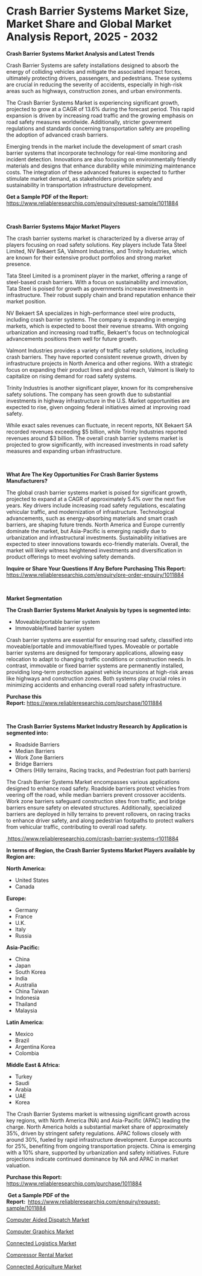<p><h1>Crash Barrier Systems Market Size, Market Share and Global Market Analysis Report, 2025 - 2032</h1></p><p><strong>Crash Barrier Systems Market Analysis and Latest Trends</strong></p>
<p><p>Crash Barrier Systems are safety installations designed to absorb the energy of colliding vehicles and mitigate the associated impact forces, ultimately protecting drivers, passengers, and pedestrians. These systems are crucial in reducing the severity of accidents, especially in high-risk areas such as highways, construction zones, and urban environments.</p><p>The Crash Barrier Systems Market is experiencing significant growth, projected to grow at a CAGR of 13.6% during the forecast period. This rapid expansion is driven by increasing road traffic and the growing emphasis on road safety measures worldwide. Additionally, stricter government regulations and standards concerning transportation safety are propelling the adoption of advanced crash barriers. </p><p>Emerging trends in the market include the development of smart crash barrier systems that incorporate technology for real-time monitoring and incident detection. Innovations are also focusing on environmentally friendly materials and designs that enhance durability while minimizing maintenance costs. The integration of these advanced features is expected to further stimulate market demand, as stakeholders prioritize safety and sustainability in transportation infrastructure development.</p></p>
<p><strong>Get a Sample PDF of the Report:&nbsp;</strong> <a href="https://www.reliableresearchiq.com/enquiry/request-sample/1011884?utm_campaign=904&utm_medium=2&utm_source=Github&utm_content=ia&utm_term=06032025&utm_id=crash-barrier-systems">https://www.reliableresearchiq.com/enquiry/request-sample/1011884</a></p>
<p>&nbsp;</p>
<p><strong>Crash Barrier Systems Major Market Players</strong></p>
<p><p>The crash barrier systems market is characterized by a diverse array of players focusing on road safety solutions. Key players include Tata Steel Limited, NV Bekaert SA, Valmont Industries, and Trinity Industries, which are known for their extensive product portfolios and strong market presence.</p><p>Tata Steel Limited is a prominent player in the market, offering a range of steel-based crash barriers. With a focus on sustainability and innovation, Tata Steel is poised for growth as governments increase investments in infrastructure. Their robust supply chain and brand reputation enhance their market position.</p><p>NV Bekaert SA specializes in high-performance steel wire products, including crash barrier systems. The company is expanding in emerging markets, which is expected to boost their revenue streams. With ongoing urbanization and increasing road traffic, Bekaert's focus on technological advancements positions them well for future growth.</p><p>Valmont Industries provides a variety of traffic safety solutions, including crash barriers. They have reported consistent revenue growth, driven by infrastructure projects in North America and other regions. With a strategic focus on expanding their product lines and global reach, Valmont is likely to capitalize on rising demand for road safety systems.</p><p>Trinity Industries is another significant player, known for its comprehensive safety solutions. The company has seen growth due to substantial investments in highway infrastructure in the U.S. Market opportunities are expected to rise, given ongoing federal initiatives aimed at improving road safety.</p><p>While exact sales revenues can fluctuate, in recent reports, NX Bekaert SA recorded revenues exceeding $5 billion, while Trinity Industries reported revenues around $3 billion. The overall crash barrier systems market is projected to grow significantly, with increased investments in road safety measures and expanding urban infrastructure.</p></p>
<p>&nbsp;</p>
<p><strong>What Are The Key Opportunities For Crash Barrier Systems Manufacturers?</strong></p>
<p><p>The global crash barrier systems market is poised for significant growth, projected to expand at a CAGR of approximately 5.4% over the next five years. Key drivers include increasing road safety regulations, escalating vehicular traffic, and modernization of infrastructure. Technological advancements, such as energy-absorbing materials and smart crash barriers, are shaping future trends. North America and Europe currently dominate the market, but Asia-Pacific is emerging rapidly due to urbanization and infrastructural investments. Sustainability initiatives are expected to steer innovations towards eco-friendly materials. Overall, the market will likely witness heightened investments and diversification in product offerings to meet evolving safety demands.</p></p>
<p><strong>Inquire or Share Your Questions If Any Before Purchasing This Report:</strong> <a href="https://www.reliableresearchiq.com/enquiry/pre-order-enquiry/1011884?utm_campaign=904&utm_medium=2&utm_source=Github&utm_content=ia&utm_term=06032025&utm_id=crash-barrier-systems">https://www.reliableresearchiq.com/enquiry/pre-order-enquiry/1011884</a></p>
<p>&nbsp;</p>
<p><strong>Market Segmentation</strong></p>
<p><strong>The Crash Barrier Systems Market Analysis by types is segmented into:</strong></p>
<p><ul><li>Moveable/portable barrier system</li><li>Immovable/fixed barrier system</li></ul></p>
<p><p>Crash barrier systems are essential for ensuring road safety, classified into moveable/portable and immovable/fixed types. Moveable or portable barrier systems are designed for temporary applications, allowing easy relocation to adapt to changing traffic conditions or construction needs. In contrast, immovable or fixed barrier systems are permanently installed, providing long-term protection against vehicle incursions at high-risk areas like highways and construction zones. Both systems play crucial roles in minimizing accidents and enhancing overall road safety infrastructure.</p></p>
<p><strong>Purchase this Report:&nbsp;</strong><a href="https://www.reliableresearchiq.com/purchase/1011884?utm_campaign=904&utm_medium=2&utm_source=Github&utm_content=ia&utm_term=06032025&utm_id=crash-barrier-systems">https://www.reliableresearchiq.com/purchase/1011884</a></p>
<p>&nbsp;</p>
<p><strong>The Crash Barrier Systems Market Industry Research by Application is segmented into:</strong></p>
<p><ul><li>Roadside Barriers</li><li>Median Barriers</li><li>Work Zone Barriers</li><li>Bridge Barriers</li><li>Others (Hilly terrains, Racing tracks, and Pedestrian foot path barriers)</li></ul></p>
<p><p>The Crash Barrier Systems Market encompasses various applications designed to enhance road safety. Roadside barriers protect vehicles from veering off the road, while median barriers prevent crossover accidents. Work zone barriers safeguard construction sites from traffic, and bridge barriers ensure safety on elevated structures. Additionally, specialized barriers are deployed in hilly terrains to prevent rollovers, on racing tracks to enhance driver safety, and along pedestrian footpaths to protect walkers from vehicular traffic, contributing to overall road safety.</p></p>
<p><a href="https://www.reliableresearchiq.com/crash-barrier-systems-r1011884?utm_campaign=904&utm_medium=2&utm_source=Github&utm_content=ia&utm_term=06032025&utm_id=crash-barrier-systems">&nbsp;https://www.reliableresearchiq.com/crash-barrier-systems-r1011884</a></p>
<p><strong>In terms of Region, the Crash Barrier Systems Market Players available by Region are:</strong></p>
<p>
    <p> <strong> North America: </strong>
        <ul>
            <li>United States</li>
            <li>Canada</li>
        </ul>
        </p> 
    <p> <strong> Europe: </strong>
        <ul>
            <li>Germany</li>
            <li>France</li>
            <li>U.K.</li>
            <li>Italy</li>
            <li>Russia</li>
        </ul>
        </p> 
    <p> <strong> Asia-Pacific: </strong>
        <ul>
            <li>China</li>
            <li>Japan</li>
            <li>South Korea</li>
            <li>India</li>
            <li>Australia</li>
            <li>China Taiwan</li>
            <li>Indonesia</li>
            <li>Thailand</li>
            <li>Malaysia</li>
        </ul>
        </p> 
    <p> <strong> Latin America: </strong>
        <ul>
            <li>Mexico</li>
            <li>Brazil</li>
            <li>Argentina Korea</li>
            <li>Colombia</li>
        </ul>
        </p> 
    <p> <strong> Middle East & Africa: </strong>
        <ul>
            <li>Turkey</li>
            <li>Saudi</li>
            <li>Arabia</li>
            <li>UAE</li>
            <li>Korea</li>
        </ul>
    </p>
    </p>
<p><p>The Crash Barrier Systems market is witnessing significant growth across key regions, with North America (NA) and Asia-Pacific (APAC) leading the charge. North America holds a substantial market share of approximately 35%, driven by stringent safety regulations. APAC follows closely with around 30%, fueled by rapid infrastructure development. Europe accounts for 25%, benefiting from ongoing transportation projects. China is emerging with a 10% share, supported by urbanization and safety initiatives. Future projections indicate continued dominance by NA and APAC in market valuation.</p></p>
<p><strong>Purchase this Report: </strong><a href="https://www.reliableresearchiq.com/purchase/1011884?utm_campaign=904&utm_medium=2&utm_source=Github&utm_content=ia&utm_term=06032025&utm_id=crash-barrier-systems">https://www.reliableresearchiq.com/purchase/1011884</a></p>
<p>&nbsp;<strong>Get a Sample PDF of the Report:&nbsp;&nbsp;</strong><a href="https://www.reliableresearchiq.com/enquiry/request-sample/1011884?utm_campaign=904&utm_medium=2&utm_source=Github&utm_content=ia&utm_term=06032025&utm_id=crash-barrier-systems">https://www.reliableresearchiq.com/enquiry/request-sample/1011884</a></p>
<p><strong></strong></p>
<p><p><a href="https://github.com/tahjaylestro/Market-Research-Report-List-1/blob/main/computer-aided-dispatch-market.md?utm_campaign=904&utm_medium=2&utm_source=Github&utm_content=ia&utm_term=06032025&utm_id=crash-barrier-systems">Computer Aided Dispatch Market</a></p><p><a href="https://github.com/ishikodehira/Market-Research-Report-List-1/blob/main/computer-graphics-market.md?utm_campaign=904&utm_medium=2&utm_source=Github&utm_content=ia&utm_term=06032025&utm_id=crash-barrier-systems">Computer Graphics Market</a></p><p><a href="https://github.com/mismannely/Market-Research-Report-List-1/blob/main/connected-logistics-market.md?utm_campaign=904&utm_medium=2&utm_source=Github&utm_content=ia&utm_term=06032025&utm_id=crash-barrier-systems">Connected Logistics Market</a></p><p><a href="https://github.com/filinjaic7/Market-Research-Report-List-1/blob/main/compressor-rental-market.md?utm_campaign=904&utm_medium=2&utm_source=Github&utm_content=ia&utm_term=06032025&utm_id=crash-barrier-systems">Compressor Rental Market</a></p><p><a href="https://github.com/klenaestien23/Market-Research-Report-List-1/blob/main/connected-agriculture-market.md?utm_campaign=904&utm_medium=2&utm_source=Github&utm_content=ia&utm_term=06032025&utm_id=crash-barrier-systems">Connected Agriculture Market</a></p></p>